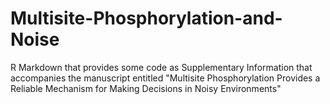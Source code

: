 # Multisite-Phosphorylation-and-Noise
R Markdown that provides some code as Supplementary Information that accompanies the manuscript entitled "Multisite Phosphorylation Provides a Reliable Mechanism for Making Decisions in Noisy Environments"
